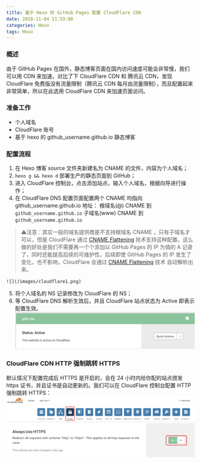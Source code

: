 ```yaml
---
title: 基于 Hexo 的 GitHub Pages 配置 CloudFlare CDN
date: 2018-11-04 11:53:00
categories: Hexo
tags: Hexo
---
```


### 概述
由于 GitHub Pages 在国外，静态博客页面在国内访问速度可能会非常慢，我们可以用 CDN 来加速，对比了下 CloudFlare CDN 和 腾讯云 CDN，发现 CloudFlare 免费版没有流量限制（腾讯云 CDN 每月由流量限制），而且配置起来非常简单，所以在此选用 CloudFlare CDN 来加速页面访问。

### 准备工作
* 个人域名
* CloudFlare 账号
* 基于 hexo 的 github_username.github.io 静态博客

### 配置流程
1. 在 Hexo 博客 source 文件夹新建名为 CNAME 的文件，内容为个人域名；
2. `hexo g && hexo d` 部署生产的静态页面到 GitHub；
3. 进入 CloudFlare 控制台，点击添加站点，输入个人域名，根据向导进行操作；
4. 在 CloudFlare DNS 配置页面配置两个 CNAME 均指向 github_username.github.io 地址：
根域名(@) CNAME 到 `github_username.github.io`
子域名(www) CNAME 到 `github_username.github.io`
> ⚠️注意：其实一般的域名提供商是不支持根域名 CNAME ，只有子域名才可以，但是 CloudFlare 通过 [CNAME Flattening](https://support.cloudflare.com/hc/en-us/articles/200169056-CNAME-Flattening-RFC-compliant-support-for-CNAME-at-the-root) 技术支持这种配置。这么做的好处是我们不需要再一个个添加以 GitHub Pages 的 IP 为值的 A 记录了，同时还能提高后续的可维护性，后续即使 GitHub Pages 的 IP 发生了变化，也不影响，CloudFlare 会通过 [CNAME Flattening](https://support.cloudflare.com/hc/en-us/articles/200169056-CNAME-Flattening-RFC-compliant-support-for-CNAME-at-the-root) 技术 自动解析出来。
> 

	![](/images/cloudflare1.png)
5. 将个人域名的 NS 记录修改为 CloudFlare 的 NS；
6. 等 CloudFlare DNS 解析生效后，并且 CloudFlare 站点状态为 Active 即表示配置生效。
![](/images/cloudflare2.png)

### CloudFlare CDN HTTP 强制跳转 HTTPS
默认情况下配置完成后 HTTPS 是开启的，会在 24 小时内给你配的站点颁发 https 证书，并且证书是自动更新的。我们可以在 CloudFlare 控制台配置 HTTP 强制跳转 HTTPS：
![](/images/cloudflare3.png)
![](/images/cloudflare4.png)
